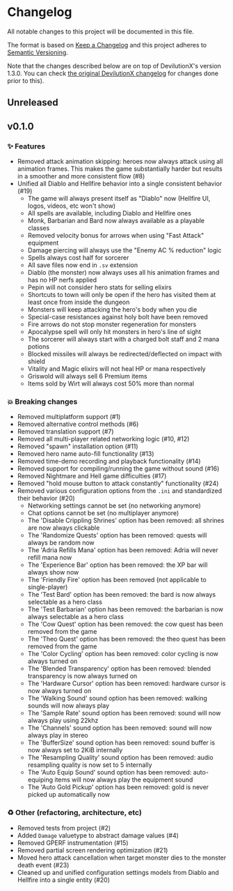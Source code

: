 # Changelog
All notable changes to this project will be documented in this file.

The format is based on [Keep a Changelog](http://keepachangelog.com/en/1.0.0/)
and this project adheres to [Semantic Versioning](http://semver.org/spec/v2.0.0.html).

Note that the changes described below are on top of DevilutionX's version 1.3.0. You can check [the original DevilutionX changelog](https://github.com/diasurgical/devilutionX/blob/master/docs/CHANGELOG.md#devilutionx-130) for changes done prior to this).

## Unreleased

## v0.1.0

### ✨ Features
- Removed attack animation skipping: heroes now always attack using all animation frames. This makes the game substantially harder but results in a smoother and more consistent flow (#8)
- Unified all Diablo and Hellfire behavior into a single consistent behavior (#19)
  - The game will always present itself as "Diablo" now (Hellfire UI, logos, videos, etc won't show)
  - All spells are available, including Diablo and Hellfire ones
  - Monk, Barbarian and Bard now always available as a playable classes
  - Removed velocity bonus for arrows when using "Fast Attack" equipment
  - Damage piercing will always use the "Enemy AC % reduction" logic
  - Spells always cost half for sorcerer
  - All save files now end in `.sv` extension
  - Diablo (the monster) now always uses all his animation frames and has no HP nerfs applied
  - Pepin will not consider hero stats for selling elixirs
  - Shortcuts to town will only be open if the hero has visited them at least once from inside the dungeon
  - Monsters will keep attacking the hero's body when you die
  - Special-case resistances against holy bolt have been removed
  - Fire arrows do not stop monster regeneration for monsters
  - Apocalypse spell will only hit monsters in hero's line of sight
  - The sorcerer will always start with a charged bolt staff and 2 mana potions
  - Blocked missiles will always be redirected/deflected on impact with shield
  - Vitality and Magic elixirs will not heal HP or mana respectively
  - Griswold will always sell 6 Premium items
  - Items sold by Wirt will always cost 50% more than normal

### 💥 Breaking changes
- Removed multiplatform support (#1)
- Removed alternative control methods (#6)
- Removed translation support (#7)
- Removed all multi-player related networking logic (#10, #12)
- Removed "spawn" installation option (#11)
- Removed hero name auto-fill functionality (#13)
- Removed time-demo recording and playback functionality (#14)
- Removed support for compiling/running the game without sound (#16)
- Removed Nightmare and Hell game difficulties (#17)
- Removed "hold mouse button to attack constantly" functionality (#24)
- Removed various configuration options from the `.ini` and standardized their behavior (#20)
  - Networking settings cannot be set (no networking anymore)
  - Chat options cannot be set (no multiplayer anymore)
  - The 'Disable Crippling Shrines' option has been removed: all shrines are now always clickable
  - The 'Randomize Quests' option has been removed: quests will always be random now
  - The 'Adria Refills Mana' option has been removed: Adria will never refill mana now
  - The 'Experience Bar' option has been removed: the XP bar will always show now
  - The 'Friendly Fire' option has been removed (not applicable to single-player)
  - The 'Test Bard' option has been removed: the bard is now always selectable as a hero class
  - The 'Test Barbarian' option has been removed: the barbarian is now always selectable as a hero class
  - The 'Cow Quest' option has been removed: the cow quest has been removed from the game
  - The 'Theo Quest' option has been removed: the theo quest has been removed from the game
  - The 'Color Cycling' option has been removed: color cycling is now always turned on
  - The 'Blended Transparency' option has been removed: blended transparency is now always turned on
  - The 'Hardware Cursor' option has been removed: hardware cursor is now always turned on
  - The 'Walking Sound' sound option has been removed: walking sounds will now always play
  - The 'Sample Rate' sound option has been removed: sound will now always play using 22khz
  - The 'Channels' sound option has been removed: sound will now always play in stereo
  - The 'BufferSize' sound option has been removed: sound buffer is now always set to 2KiB internally
  - The 'Resampling Quality' sound option has been removed: audio resampling quality is now set to 5 internally
  - The 'Auto Equip Sound' sound option has been removed: auto-equiping items will now always play the equipment sound
  - The 'Auto Gold Pickup' option has been removed: gold is never picked up automatically now

### ♻️ Other (refactoring, architecture, etc)
- Removed tests from project (#2)
- Added `Damage` valuetype to abstract damage values (#4)
- Removed GPERF instrumentation (#15)
- Removed partial screen rendering optimization (#21)
- Moved hero attack cancellation when target monster dies to the monster death event (#23)
- Cleaned up and unified configuration settings models from Diablo and Hellfire into a single entity (#20)
